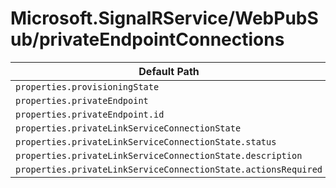 # Microsoft.SignalRService/WebPubSub/privateEndpointConnections

| Default Path | Alias |
|---|---|
| `properties.provisioningState` | `Microsoft.SignalRService/webPubSub/privateEndpointConnections/provisioningState` |
| `properties.privateEndpoint` | `Microsoft.SignalRService/webPubSub/privateEndpointConnections/privateEndpoint` |
| `properties.privateEndpoint.id` | `Microsoft.SignalRService/webPubSub/privateEndpointConnections/privateEndpoint.id` |
| `properties.privateLinkServiceConnectionState` | `Microsoft.SignalRService/webPubSub/privateEndpointConnections/privateLinkServiceConnectionState` |
| `properties.privateLinkServiceConnectionState.status` | `Microsoft.SignalRService/webPubSub/privateEndpointConnections/privateLinkServiceConnectionState.status` |
| `properties.privateLinkServiceConnectionState.description` | `Microsoft.SignalRService/webPubSub/privateEndpointConnections/privateLinkServiceConnectionState.description` |
| `properties.privateLinkServiceConnectionState.actionsRequired` | `Microsoft.SignalRService/webPubSub/privateEndpointConnections/privateLinkServiceConnectionState.actionsRequired` |

